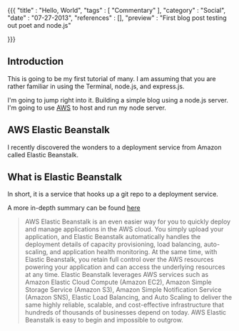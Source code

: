 {{{
    "title"    : "Hello, World",
    "tags"     : [ "Commentary" ],
    "category" : "Social",
    "date"        : "07-27-2013",
    "references"  : [],
    "preview"     : "First blog post testing out poet and node.js"

}}}

Introduction
-----

This is going to be my first tutorial of many. I am assuming that you
are rather familiar in using the Terminal, node.js, and express.js.

I'm going to jump right into it. Building a simple blog using a node.js
server. I'm going to use [AWS](http://www.amazon.com/aws/) to host and
run my node server.

AWS Elastic Beanstalk
-----
I recently discovered the wonders to a deployment service from Amazon
called Elastic Beanstalk.

What is Elastic Beanstalk
-----

In short, it is a service that hooks up a git repo to a deployment
service.

A more in-depth summary can be found [here]()

> AWS Elastic Beanstalk is an even easier way for you to quickly deploy and manage applications in the AWS cloud. You simply upload your application, and Elastic Beanstalk automatically handles the deployment details of capacity provisioning, load balancing, auto-scaling, and application health monitoring. At the same time, with Elastic Beanstalk, you retain full control over the AWS resources powering your application and can access the underlying resources at any time. Elastic Beanstalk leverages AWS services such as Amazon Elastic Cloud Compute (Amazon EC2), Amazon Simple Storage Service (Amazon S3), Amazon Simple Notification Service (Amazon SNS), Elastic Load Balancing, and Auto Scaling to deliver the same highly reliable, scalable, and cost-effective infrastructure that hundreds of thousands of businesses depend on today. AWS Elastic Beanstalk is easy to begin and impossible to outgrow.
